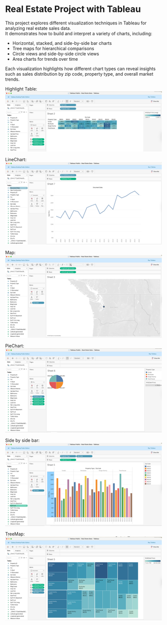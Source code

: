 # Real Estate Project with Tableau

This project explores different visualization techniques in Tableau for analyzing real estate sales data.  
It demonstrates how to build and interpret a variety of charts, including:

- Horizontal, stacked, and side-by-side bar charts  
- Tree maps for hierarchical comparisons  
- Circle views and side-by-side circle views  
- Area charts for trends over time  

Each visualization highlights how different chart types can reveal insights such as sales distribution by zip code, property type, and overall market trends.

Highlight Table:
![Highlight Table](images/HighlightTable.png)

LineChart:
![LineChart](images/LineChart.png)

Map:
![Map](images/Map.png)

PieChart:
![Pie Chart](images/PieChart.png)

Side by side bar:
![Side by side bar](images/SideBySideBar.png)

TreeMap:
![TreeMap](TreeMap.png)
